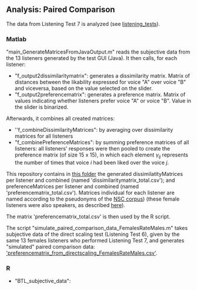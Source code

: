 ## Analysis: Paired Comparison

The data from Listening Test 7 is analyzed (see [listening_tests](https://github.com/laufergall/Subjective_Speaker_Characteristics/tree/master/doc/listening_tests)).



### Matlab

"main_GenerateMatricesFromJavaOutput.m" reads the subjective data from the 13 listeners generated by the test GUI (Java). It then calls, for each listener:

* "f_output2dissimilaritymatrix": generates a dissimilarity matrix. Matrix of distances between the likability expressed for voice "A" over voice "B" and viceversa, based on the value selected on the slider.
* "f_output2preferencematrix": generates a preference matrix. Matrix of values indicating whether listeners prefer voice "A" or voice "B". Value in the slider is binarized. 

Afterwards, it combines all created matrices:

* ''f_combineDissimilarityMatrices": by averaging over dissimilarity matrices for all listeners
* "f_combinePreferenceMatrices": by summing preference matrices of all listeners: all listeners' responses were then pooled to create the preference matrix (of size 15 x 15), in which each element $\gamma_{ij}$ represents the number of times that voice $i$ had been liked over the voice $j$.



This repository contains in [this folder](https://github.com/laufergall/Subjective_Speaker_Characteristics/tree/master/data/subjective_ratings/data_listeningtest7) the generated dissimilatityMatrices per listener and combined (named 'dissimilaritymatrix_total.csv'); and preferenceMatrices per listener and combined (named 'preferencematrix_total.csv'). Matrices individual for each listener are named according to the pseudonyms of the [NSC corpus](http://www.qu.tu-berlin.de/?id=nsc-corpus)) (these female listeners were also speakers, as described [here](https://github.com/laufergall/Subjective_Speaker_Characteristics/tree/master/doc/listening_tests)).

The matrix 'preferencematrix_total.csv' is then used by the R script.

The script "simulate_paired_comparison_data_FemalesRateMales.m" takes subjective data of the direct scaling test (Listening Test 6), given by the same 13 females listeners who performed Listening Test 7, and generates "simulated" paired comparison data: ['preferencematrix_from_directscaling_FemalesRateMales.csv']().

### R

* "BTL_subjective_data": 



